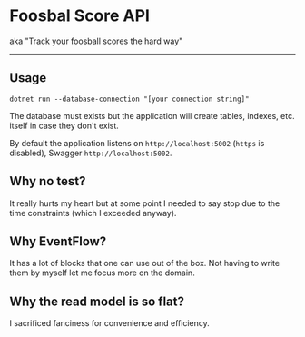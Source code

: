 # Foosbal Score API

aka "Track your foosball scores the hard way"

---

## Usage

`dotnet run --database-connection "[your connection string]"`

The database must exists but the application will create tables, indexes, etc. itself in case they don't exist.

By default the application listens on `http://localhost:5002` (`https` is disabled), Swagger `http://localhost:5002`.

## Why no test?

It really hurts my heart but at some point I needed to say stop due to the time constraints (which I exceeded anyway).

## Why EventFlow?

It has a lot of blocks that one can use out of the box. Not having to write them by myself let me focus more on the domain.

## Why the read model is so flat?

I sacrificed fanciness for convenience and efficiency.